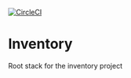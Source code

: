 [![CircleCI](https://circleci.com/gh/hexlabsio/inventory-root/tree/master.svg?style=svg)](https://circleci.com/gh/hexlabsio/inventory-root/tree/master)

# Inventory
Root stack for the inventory project
